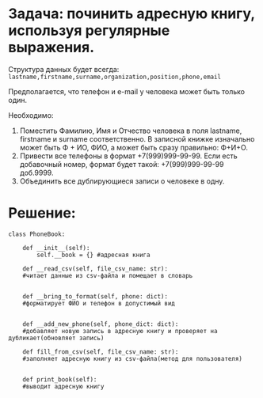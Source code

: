 # Задача: починить адресную книгу, используя регулярные выражения.  
Структура данных будет всегда:   
`lastname,firstname,surname,organization,position,phone,email`

Предполагается, что телефон и e-mail у человека может быть только один.  

Необходимо:

1. Поместить Фамилию, Имя и Отчество человека в поля lastname, firstname и surname соответственно. В записной книжке изначально может быть Ф + ИО, ФИО, а может быть сразу правильно: Ф+И+О.
2. Привести все телефоны в формат +7(999)999-99-99. Если есть добавочный номер, формат будет такой: +7(999)999-99-99 доб.9999.
3. Объединить все дублирующиеся записи о человеке в одну.

# Решение:
```
class PhoneBook:
  
    def __init__(self):
        self.__book = {} #адресная книга

    def __read_csv(self, file_csv_name: str):
    #читает данные из csv-файла и помещает в словарь
    

    def __bring_to_format(self, phone: dict):
    #форматирует ФИО и телефон в допустимый вид
    

    def __add_new_phone(self, phone_dict: dict):
    #добавляет новую запись в адресную книгу и проверяет на дубликает(обновляет запись)
    
    def fill_from_csv(self, file_csv_name: str):
    #заполняет адресную книгу из csv-файла(метод для пользователя)


    def print_book(self):
    #выводит адресную книгу
```